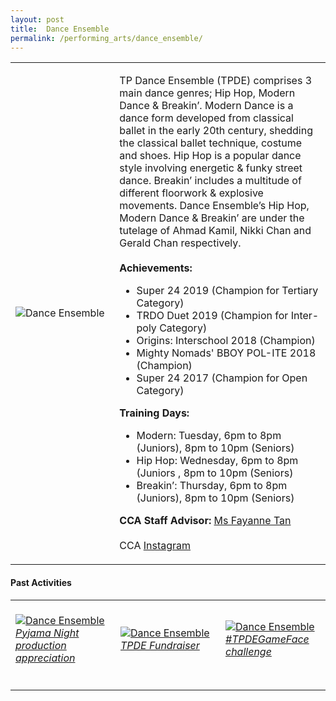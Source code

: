 ```yaml
---
layout: post
title:  Dance Ensemble
permalink: /performing_arts/dance_ensemble/
---
```


<div>
<table>
    <tr>
        <td style="width:33%"><image src="{{site.baseurl}}/images/CCA_dance_ensemble.jpg" style="display:block;margin-left:auto;margin-right:auto;" alt="Dance Ensemble"></image></td>
        <td>
            <p>
                TP Dance Ensemble (TPDE) comprises 3 main dance genres; Hip Hop, Modern Dance & Breakin’. Modern Dance is a dance form developed from classical ballet in the early 20th century, shedding the classical ballet technique, costume and shoes. Hip Hop is a popular dance style involving energetic & funky street dance. Breakin’ includes a multitude of different floorwork & explosive movements. Dance Ensemble’s Hip Hop, Modern Dance & Breakin’ are under the tutelage of Ahmad Kamil, Nikki Chan and Gerald Chan respectively.<br>
                <br>
                <b>Achievements:</b><br>
                <ul>
                <li>Super 24 2019 (Champion for Tertiary Category)</li>
                <li>TRDO Duet 2019 (Champion for Inter-poly Category)</li>
                <li>Origins: Interschool 2018 (Champion)</li>
                <li>Mighty Nomads' BBOY POL-ITE 2018 (Champion)</li>
                <li>Super 24 2017 (Champion for Open Category)</li>
                </ul>
            </p>
            <p>
                <b>Training Days:</b><br>
                <ul>
                <li>Modern: Tuesday, 6pm to 8pm (Juniors), 8pm to 10pm (Seniors)</li>
                <li>Hip Hop: Wednesday, 6pm to 8pm (Juniors , 8pm to 10pm (Seniors)</li>
                <li>Breakin’: Thursday, 6pm to 8pm (Juniors), 8pm to 10pm (Seniors)</li>
                </ul>
            </p>
            <p>
                <b>CCA Staff Advisor:</b> <a href="mailto:sokpeng@tp.edu.sg">Ms Fayanne Tan</a><br>
                <br>
                CCA <a href="https://www.instagram.com/tpdeofficial">Instagram</a>
            </p>
        </td>
    </tr>
</table>
</div>

#### Past Activities

<table>
    <tr>
        <td style="width:33%"><br>
            <a href="https://www.instagram.com/p/CFUNIl9HBun/">
                <image src="{{site.baseurl}}/images/CCA-TPDE_IG1.png" style="display:block;margin-left:auto;margin-right:auto;" alt="Dance Ensemble">
                <h6 style="margin-top:0%">Pyjama Night production appreciation</h6>
                </image>
            </a>
        </td>
        <td style="width:33%"><br>
            <a href="https://www.instagram.com/p/CC8TIAOnkzS/">
                <image src="{{site.baseurl}}/images/CCA-TPDE_IG2.png" style="display:block;margin-left:auto;margin-right:auto;" alt="Dance Ensemble">
                <h6 style="margin-top:0%">TPDE Fundraiser</h6>
                </image>
            </a>
        </td>
        <td style="width:33%"><br>
            <a href="https://www.instagram.com/stories/highlights/17861586109871863/">
                <image src="{{site.baseurl}}/images/CCA-TPDE_IG3.png" style="display:block;margin-left:auto;margin-right:auto;" alt="Dance Ensemble">
                <h6 style="margin-top:0%">#TPDEGameFace challenge</h6>    
                </image>
            </a>
        </td>
    </tr>
</table>
